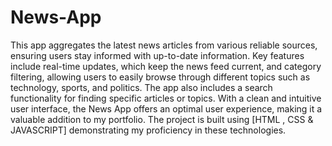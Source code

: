 # News-App
This app aggregates the latest news articles from various reliable sources, ensuring users stay informed with up-to-date information. Key features include real-time updates, which keep the news feed current, and category filtering, allowing users to easily browse through different topics such as technology, sports, and politics. The app also includes a search functionality for finding specific articles or topics. With a clean and intuitive user interface, the News App offers an optimal user experience, making it a valuable addition to my portfolio. The project is built using [HTML , CSS & JAVASCRIPT] demonstrating my proficiency in these technologies.
